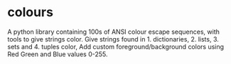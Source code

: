 # colours
A python library containing 100s of ANSI colour escape sequences, with tools to give strings color.
Give strings found in 1. dictionaries, 2. lists, 3. sets and 4. tuples color, 
Add custom foreground/background colors using Red Green and Blue values 0-255.
